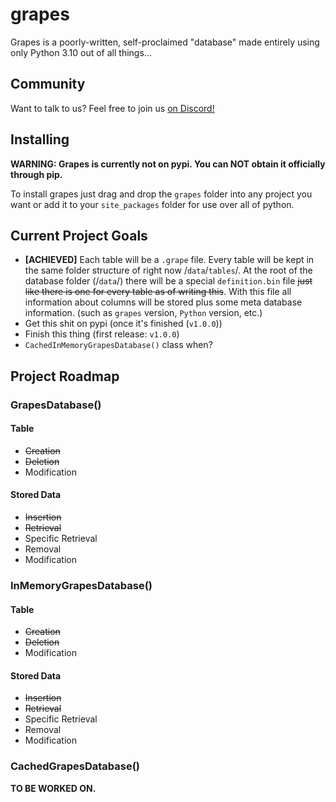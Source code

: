 # grapes
Grapes is a poorly-written, self-proclaimed "database" made entirely using only Python 3.10 out of all things...

## Community
Want to talk to us? Feel free to join us [on Discord!](https://discord.gg/SqdNj5mYn5)

## Installing
**WARNING: Grapes is currently not on pypi. You can NOT obtain it officially through pip.**

To install grapes just drag and drop the `grapes` folder into any project you want or add it to your `site_packages` folder for use over all of python.

## Current Project Goals
- **[ACHIEVED]** Each table will be a `.grape` file. Every table will be kept in the same folder structure of right now /`data`/`tables`/. At the root of the database folder (/`data`/) there will be a special `definition.bin` file ~~just like there is one for every table as of writing this~~. With this file all information about columns will be stored plus some meta database information. (such as `grapes` version, `Python` version, etc.)
- Get this shit on pypi (once it's finished (`v1.0.0`))
- Finish this thing (first release: `v1.0.0`)
- `CachedInMemoryGrapesDatabase()` class when?

## Project Roadmap

### GrapesDatabase()

#### Table
- ~~Creation~~
- ~~Deletion~~
- Modification

#### Stored Data
- ~~Insertion~~
- ~~Retrieval~~
- Specific Retrieval
- Removal
- Modification

### InMemoryGrapesDatabase()

#### Table
- ~~Creation~~
- ~~Deletion~~
- Modification

#### Stored Data
- ~~Insertion~~
- ~~Retrieval~~
- Specific Retrieval
- Removal
- Modification

### CachedGrapesDatabase()

**TO BE WORKED ON.**
